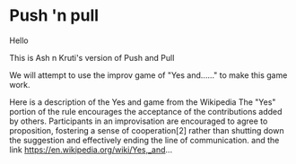# Push 'n pull
 


Hello

This is Ash n Kruti's version of Push and Pull

We will attempt to use the improv game of "Yes and......" to make this game work.

Here is a description of the Yes and game from the Wikipedia
The "Yes" portion of the rule encourages the acceptance of the contributions added by others. Participants in an improvisation are encouraged to agree to proposition, fostering a sense of cooperation[2] rather than shutting down the suggestion and effectively ending the line of communication.
and the link
https://en.wikipedia.org/wiki/Yes,_and...

